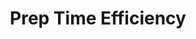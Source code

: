 ---
title: "Prep Time Efficiency"
lang: "English"
year: "2020"
links: ['4HHH_XIvDP4']
slides: "https://drive.google.com/file/d/1MoA-XVNRXY-tbbNEg2Ol4kAkUXX3g5rD/view"
authors: ['Jacklin Kwan', 'Lucie Slamova']
tags: ['Debate']
layout: "workshop"
categories: ["workshops"]
---